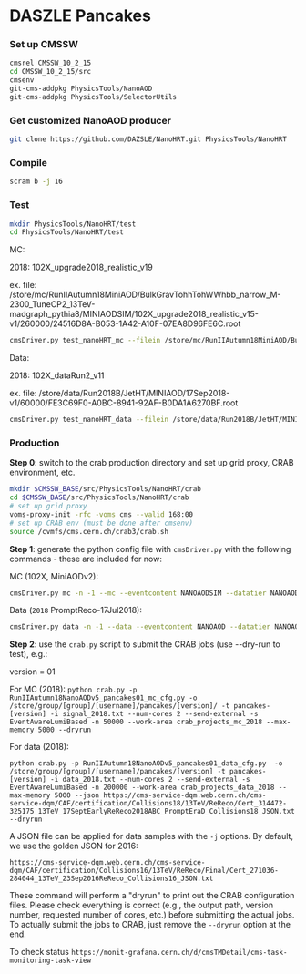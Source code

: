 # DASZLE Pancakes

### Set up CMSSW

```bash
cmsrel CMSSW_10_2_15
cd CMSSW_10_2_15/src
cmsenv
git-cms-addpkg PhysicsTools/NanoAOD 
git-cms-addpkg PhysicsTools/SelectorUtils 
```

### Get customized NanoAOD producer

```bash
git clone https://github.com/DAZSLE/NanoHRT.git PhysicsTools/NanoHRT
```

### Compile

```bash
scram b -j 16
```

### Test

```bash
mkdir PhysicsTools/NanoHRT/test
cd PhysicsTools/NanoHRT/test
```

MC:

2018: 102X_upgrade2018_realistic_v19

ex. file: /store/mc/RunIIAutumn18MiniAOD/BulkGravTohhTohWWhbb_narrow_M-2300_TuneCP2_13TeV-madgraph_pythia8/MINIAODSIM/102X_upgrade2018_realistic_v15-v1/260000/24516D8A-B053-1A42-A10F-07EA8D96FE6C.root
```bash
cmsDriver.py test_nanoHRT_mc --filein /store/mc/RunIIAutumn18MiniAOD/BulkGravTohhTohWWhbb_narrow_M-2300_TuneCP2_13TeV-madgraph_pythia8/MINIAODSIM/102X_upgrade2018_realistic_v15-v1/260000/24516D8A-B053-1A42-A10F-07EA8D96FE6C.root --fileout file:RunIIAutumn18NanoAODv5_BulkGravTohhTohWWhbb.root --mc --eventcontent NANOAODSIM --datatier NANOAODSIM --conditions 102X_upgrade2018_realistic_v19 --step NANO --nThreads 2 --era Run2_2018,run2_nanoAOD_102Xv1 --python_filename RunIIAutumn18NanoAODv5_pancakes01_mc_cfg.py --customise PhysicsTools/NanoHRT/nanoHRT_cff.nanoHRT_customizeMC -n 10 --no_exec 
```

Data:

2018: 102X_dataRun2_v11

ex. file: /store/data/Run2018B/JetHT/MINIAOD/17Sep2018-v1/60000/FE3C69F0-A0BC-8941-92AF-B0DA1A6270BF.root
```bash
cmsDriver.py test_nanoHRT_data --filein /store/data/Run2018B/JetHT/MINIAOD/17Sep2018-v1/60000/FE3C69F0-A0BC-8941-92AF-B0DA1A6270BF.root --fileout file:RunIIAutumn18NanoAODv5_JetHTRun2018B.root --data --eventcontent NANOAOD --datatier NANOAOD --conditions 102X_dataRun2_v11 --eventcontent NANOAOD --era Run2_2018,run2_nanoAOD_102Xv1 --customise PhysicsTools/NanoHRT/nanoHRT_cff.nanoHRT_customizeData --python_filename=RunIIAutumn18NanoAODv5_pancakes01_data_cfg.py -s NANO --no_exec 
```

### Production

**Step 0**: switch to the crab production directory and set up grid proxy, CRAB environment, etc.

```bash
mkdir $CMSSW_BASE/src/PhysicsTools/NanoHRT/crab
cd $CMSSW_BASE/src/PhysicsTools/NanoHRT/crab
# set up grid proxy
voms-proxy-init -rfc -voms cms --valid 168:00
# set up CRAB env (must be done after cmsenv)
source /cvmfs/cms.cern.ch/crab3/crab.sh
```

**Step 1**: generate the python config file with `cmsDriver.py` with the following commands - these are included for now:

MC (102X, MiniAODv2):

```bash
cmsDriver.py mc -n -1 --mc --eventcontent NANOAODSIM --datatier NANOAODSIM --conditions 102X_upgrade2018_realistic_v19 --step NANO --nThreads 2 --era Run2_2018,run2_nanoAOD_102Xv1 --customise PhysicsTools/NanoHRT/nanoHRT_cff.nanoHRT_customizeMC --filein file:miniAOD.root --fileout file:RunIIAutumn18NanoAODv5.root --python_filename RunIIAutumn18NanoAODv5_pancakes01_mc_cfg.py --no_exec
```

Data (`2018` PromptReco-17Jul2018):

```bash
cmsDriver.py data -n -1 --data --eventcontent NANOAOD --datatier NANOAOD --conditions 102X_dataRun2_v11 --step NANO --nThreads 2 --era Run2_2018,run2_nanoAOD_102Xv1 --customise PhysicsTools/NanoHRT/nanoHRT_cff.nanoHRT_customizeData --filein file:miniAOD.root --fileout file:RunIIAutumn18NanoAODv5.root --python_filename RunIIAutumn18NanoAODv5_pancakes01_data_cfg.py --no_exec
```

**Step 2**: use the `crab.py` script to submit the CRAB jobs (use --dry-run to test), e.g.: 

version = 01

For MC (2018):
`python crab.py -p RunIIAutumn18NanoAODv5_pancakes01_mc_cfg.py -o /store/group/[group]/[username]/pancakes/[version]/ -t pancakes-[version] -i signal_2018.txt --num-cores 2 --send-external -s EventAwareLumiBased -n 50000 --work-area crab_projects_mc_2018 --max-memory 5000 --dryrun`

For data (2018):

`python crab.py -p RunIIAutumn18NanoAODv5_pancakes01_data_cfg.py  -o /store/group/[group]/[username]/pancakes/[version] -t pancakes-[version] -i data_2018.txt --num-cores 2 --send-external -s EventAwareLumiBased -n 200000 --work-area crab_projects_data_2018 --max-memory 5000 --json https://cms-service-dqm.web.cern.ch/cms-service-dqm/CAF/certification/Collisions18/13TeV/ReReco/Cert_314472-325175_13TeV_17SeptEarlyReReco2018ABC_PromptEraD_Collisions18_JSON.txt --dryrun`

A JSON file can be applied for data samples with the `-j` options. By default, we use the golden JSON for 2016:

```
https://cms-service-dqm.web.cern.ch/cms-service-dqm/CAF/certification/Collisions16/13TeV/ReReco/Final/Cert_271036-284044_13TeV_23Sep2016ReReco_Collisions16_JSON.txt
```

These command will perform a "dryrun" to print out the CRAB configuration files. Please check everything is correct (e.g., the output path, version number, requested number of cores, etc.) before submitting the actual jobs. To actually submit the jobs to CRAB, just remove the `--dryrun` option at the end.

To check status
`https://monit-grafana.cern.ch/d/cmsTMDetail/cms-task-monitoring-task-view`